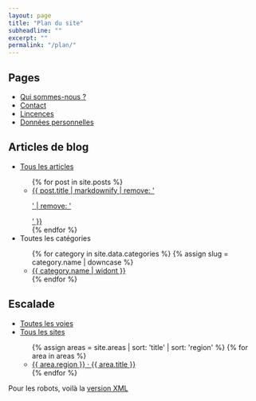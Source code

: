 ```yaml
---
layout: page
title: "Plan du site"
subheadline: ""
excerpt: ""
permalink: "/plan/"
---
```


<h2>Pages</h2>
<ul>
  <li><a href="{% link pages/info.md %}">Qui sommes-nous ?</a></li>
  <li><a href="{% link pages/contact.md %}">Contact</a></li>
  <li><a href="{% link pages/licenses.md %}">Lincences</a></li>
  <li><a href="{% link pages/privacy.md %}">Données personnelles</a></li>
</ul>

<h2>Articles de blog</h2>
<ul>
  <li><a href="{{ '/blog/' | relative_url }}">Tous les articles</a></li>
  <ul>
    {% for post in site.posts %}
    <li><a href="{{ post.url | relative_url}}">{{ post.title | markdownify | remove: '<p>' | remove: '</p>' }}</a></li>
    {% endfor %}
  </ul>
  <li>Toutes les catégories</li>
  <ul>
    {% for category in site.data.categories %}
    {% assign slug = category.name | downcase %}
    <li><a href="{{ site.category_base_path | relative_url | append: slug }}">{{ category.name | widont }}</a></li>
    {% endfor %}
  </ul>
</ul>

<h2>Escalade</h2>
<ul>
  <li><a href="{% link pages/routes.md %}">Toutes les voies</a></li>
  <li><a href="{% link pages/areas.md %}">Tous les sites</a></li>
  <ul>
    {% assign areas = site.areas | sort: 'title' | sort: 'region' %}
    {% for area in areas %}
    <li><a href="{{ area.url | relative_url }}">{{ area.region }} &middot; {{ area.title }}</a></li>
    {% endfor %}
  </ul>
</ul>

<p>Pour les robots, voilà la <a href="{{ 'sitemap.xml' | relative_url }}">version XML</a></p>
